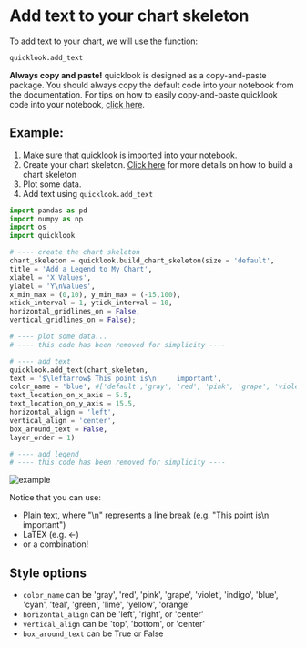 # Add text to your chart skeleton
To add text to your chart, we will use the function:
```python
quicklook.add_text
```

**Always copy and paste!** quicklook is designed as a copy-and-paste package. You should always copy the default code into your notebook from the documentation.
For tips on how to easily copy-and-paste quicklook code into your notebook, [click here](https://github.com/alexdsbreslav/quicklook/blob/master/how_to_use_quicklook/copy_and_paste_quicklook_code.md). 

## Example:
1. Make sure that quicklook is imported into your notebook.
2. Create your chart skeleton. [Click here](https://github.com/alexdsbreslav/quicklook/blob/master/how_to_use_quicklook/build_chart_skeleton.md) for more details on how to build a chart skeleton
3. Plot some data.
4. Add text using `quicklook.add_text`

```python
import pandas as pd
import numpy as np
import os
import quicklook
```
```python
# ---- create the chart skeleton
chart_skeleton = quicklook.build_chart_skeleton(size = 'default',
title = 'Add a Legend to My Chart',
xlabel = 'X Values',
ylabel = 'Y\nValues',
x_min_max = (0,10), y_min_max = (-15,100),
xtick_interval = 1, ytick_interval = 10,
horizontal_gridlines_on = False,
vertical_gridlines_on = False);

# ---- plot some data...
# ---- this code has been removed for simplicity ----

# ---- add text
quicklook.add_text(chart_skeleton,
text = '$\leftarrow$ This point is\n     important',
color_name = 'blue', #['default','gray', 'red', 'pink', 'grape', 'violet', 'indigo', 'blue', 'cyan', 'teal', 'green', 'lime', 'yellow', 'orange']
text_location_on_x_axis = 5.5,
text_location_on_y_axis = 15.5,
horizontal_align = 'left',
vertical_align = 'center',
box_around_text = False,
layer_order = 1)

# ---- add legend
# ---- this code has been removed for simplicity ----
```
![example](https://github.com/alexdsbreslav/quicklook/blob/master/images/plots/legend/text.png)

Notice that you can use:
- Plain text, where "\n" represents a line break (e.g. "This point is\n important")
- LaTEX (e.g. $\leftarrow$)
- or a combination!

## Style options
- `color_name` can be 'gray', 'red', 'pink', 'grape', 'violet', 'indigo', 'blue', 'cyan', 'teal', 'green', 'lime', 'yellow', 'orange'
- `horizontal_align` can be 'left', 'right', or 'center'
- `vertical_align` can be 'top', 'bottom', or 'center'
- `box_around_text` can be True or False
